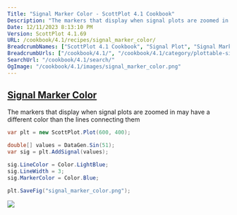 ```yaml
---
Title: "Signal Marker Color - ScottPlot 4.1 Cookbook"
Description: "The markers that display when signal plots are zoomed in may have a different color than the lines connecting them"
Date: 12/11/2023 8:13:10 PM
Version: ScottPlot 4.1.69
URL: /cookbook/4.1/recipes/signal_marker_color/
BreadcrumbNames: ["ScottPlot 4.1 Cookbook", "Signal Plot", "Signal Marker Color"]
BreadcrumbUrls: ["/cookbook/4.1/", "/cookbook/4.1/category/plottable-signal-plot", "/cookbook/4.1/recipes/signal_marker_color/"]
SearchUrl: "/cookbook/4.1/search/"
OgImage: "/cookbook/4.1/images/signal_marker_color.png"
---
```


<h2><a id='signal-marker-color' href='/cookbook/4.1/recipes/signal_marker_color/'>Signal Marker Color</a></h2>

The markers that display when signal plots are zoomed in may have a different color than the lines connecting them

```cs
var plt = new ScottPlot.Plot(600, 400);

double[] values = DataGen.Sin(51);
var sig = plt.AddSignal(values);

sig.LineColor = Color.LightBlue;
sig.LineWidth = 3;
sig.MarkerColor = Color.Blue;

plt.SaveFig("signal_marker_color.png");
```

<img src='../../images/signal_marker_color.png' class='d-block mx-auto my-5' />


